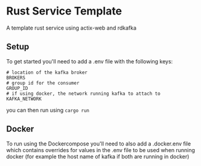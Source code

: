# Rust Service Template

A template rust service using actix-web and rdkafka

## Setup

To get started you'll need to add a .env file with the following keys:

```
# location of the kafka broker
BROKERS
# group id for the consumer
GROUP_ID
# if using docker, the network running kafka to attach to
KAFKA_NETWORK
```

you can then run using `cargo run`

## Docker

To run using the Dockercompose you'll need to also add a .docker.env file which contains overrides for values in the .env file to be used when running docker (for example the host name of kafka if both are running in docker)
